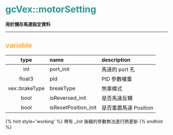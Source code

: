 # <span style="color:#229999">gcVex::motorSetting</span>

**用於儲存馬達設定資料**

---

## <span style="color:#ffaa44">variable</span>
|      type      | name                 | description |
|:--------------:|:-------------------- |:----------- |
|      int       | port_init            | 馬達的 port 孔            |
|     float3     | pid                  | PID 參數權重            |
| vex::brakeType | breakType            |  煞車模式           |
|      bool      | isReversed_init      |   是否馬達反轉          |
|      bool      | isResetPosition_init |    是否重置馬達 Position         |

{% hint style='working' %}
帶有 _init 後綴的參數無法進行熱更新
{% endhint %}